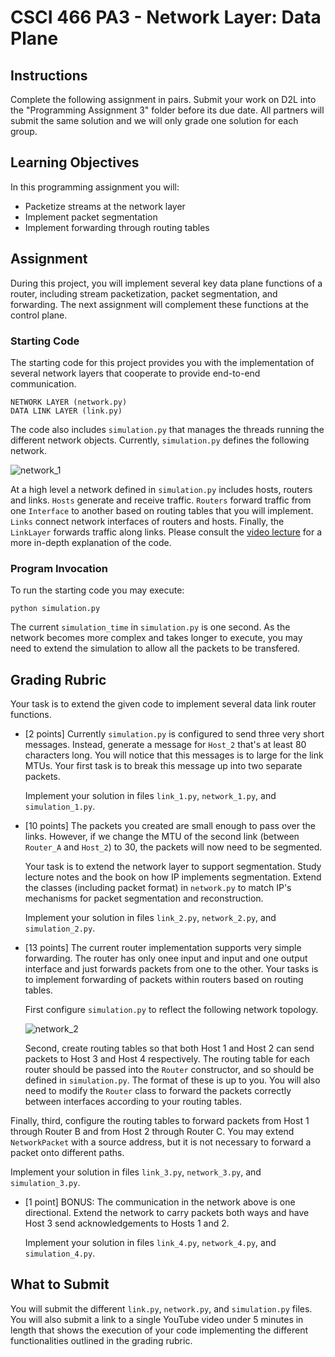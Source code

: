 # CSCI 466 PA3 - Network Layer: Data Plane

## Instructions

Complete the following assignment in pairs.
Submit your work on D2L into the "Programming Assignment&nbsp;3" folder before its due date. 
All partners will submit the same solution and we will only grade one solution for each group.


## Learning Objectives

In this programming assignment you will:

- Packetize streams at the network layer
- Implement packet segmentation
- Implement forwarding through routing tables


## Assignment

During this project, you will implement several key data plane functions of a router, including stream packetization, packet segmentation, and forwarding.
The next assignment will complement these functions at the control plane.


### Starting Code

The starting code for this project provides you with the implementation of several network layers that cooperate to provide end-to-end communication.

```
NETWORK LAYER (network.py)
DATA LINK LAYER (link.py)
```

The code also includes `simulation.py` that manages the threads running the different network objects.
Currently, `simulation.py` defines the following network.

![network_1](images/simple.png)

At a high level a network defined in `simulation.py` includes hosts, routers and links.
`Hosts` generate and receive traffic.
`Routers` forward traffic from one `Interface` to another based on routing tables that you will implement.
`Links` connect network interfaces of routers and hosts.
Finally, the `LinkLayer` forwards traffic along links.
Please consult the [video lecture](https://youtu.be/-JXvrxjPo7o) for a more in-depth explanation of the code.

### Program Invocation

To run the starting code you may execute:

```
python simulation.py
```

The current `simulation_time` in `simulation.py` is one second.
As the network becomes more complex and takes longer to execute, you may need to extend the simulation to allow all the packets to be transfered. 


## Grading Rubric

Your task is to extend the given code to implement several data link router functions.

* \[2 points\] Currently `simulation.py` is configured to send three very short messages.
  Instead, generate a message for `Host_2` that's at least 80 characters long.
  You will notice that this messages is to large for the link MTUs.
  Your first task is to break this message up into two separate packets.

  Implement your solution in files `link_1.py`, `network_1.py`, and `simulation_1.py`.


* \[10 points\] The packets you created are small enough to pass over the links. 
  However, if we change the MTU of the second link (between `Router_A` and `Host_2`) to 30, the packets will now need to be segmented.

  Your task is to extend the network layer to support segmentation.
  Study lecture notes and the book on how IP implements segmentation.
  Extend the classes (including packet format) in `network.py` to match IP's mechanisms for packet segmentation and reconstruction. 

  Implement your solution in files `link_2.py`, `network_2.py`, and `simulation_2.py`.


* \[13 points\] The current router implementation supports very simple forwarding.
  The router has only onee input and  input and one output interface and just forwards packets from one to the other.
  Your tasks is to implement forwarding of packets within routers based on routing tables.

  First configure `simulation.py` to reflect the following network topology.

  ![network_2](images/network.png)

  Second, create routing tables so that both Host 1 and Host 2 can send packets to Host 3 and Host 4 respectively.
  The routing table for each router should be passed into the `Router` constructor, and so should be defined in `simulation.py`.
  The format of these is up to you.
  You will also need to modify the `Router` class to forward the packets correctly between interfaces according to your routing tables.

Finally, third, configure the routing tables to forward packets from Host 1 through Router B and from Host 2 through Router C.
You may extend `NetworkPacket` with a source address, but it is not necessary to forward a packet onto different paths.

  Implement your solution in files `link_3.py`, `network_3.py`, and `simulation_3.py`.

* \[1 point\] BONUS: The communication in the network above is one directional.
  Extend the network to carry packets both ways and have Host 3 send acknowledgements to Hosts 1 and 2.

  Implement your solution in files `link_4.py`, `network_4.py`, and `simulation_4.py`.



## What to Submit

You will submit the different `link.py`, `network.py`, and `simulation.py` files.
You will also submit a link to a single YouTube video under 5 minutes in length that shows the execution of your code implementing the different functionalities outlined in the grading rubric.


